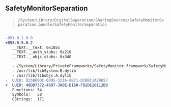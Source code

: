 ## SafetyMonitorSeparation

> `/System/Library/DigitalSeparation/SharingSources/SafetyMonitorSeparation.bundle/SafetyMonitorSeparation`

```diff

-891.0.1.0.0
+893.0.5.0.2
   __TEXT.__text: 0x105c
   __TEXT.__auth_stubs: 0x210
   __TEXT.__objc_stubs: 0x340

   - /System/Library/PrivateFrameworks/SafetyMonitor.framework/SafetyMonitor
   - /usr/lib/libSystem.B.dylib
   - /usr/lib/libobjc.A.dylib
-  UUID: D25B60DC-6D95-3216-8B71-DCBB11AE8657
+  UUID: 49DD7372-4697-3A0E-B160-F92DE10112B0
   Functions: 34
   Symbols:   58
   CStrings:  171

```
